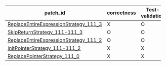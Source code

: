  | patch_id |correctness |Test-validation |NPEX-validation |
 |--- | --- | --- | --- | 
 | [ReplaceEntireExpressionStrategy_111_3](./patches/ReplaceEntireExpressionStrategy_111_3/patch.java#L112) | X | O | X | 
 | [SkipReturnStrategy_111-111_3](./patches/SkipReturnStrategy_111-111_3/patch.java#L112) | O | O | O | 
 | [ReplaceEntireExpressionStrategy_111_2](./patches/ReplaceEntireExpressionStrategy_111_2/patch.java#L112) | O | O | O | 
 | [InitPointerStrategy_111-111_2](./patches/InitPointerStrategy_111-111_2/patch.java#L112) | X | X | X | 
 | [ReplacePointerStrategy_111_0](./patches/ReplacePointerStrategy_111_0/patch.java#L112) | X | X | X | 

